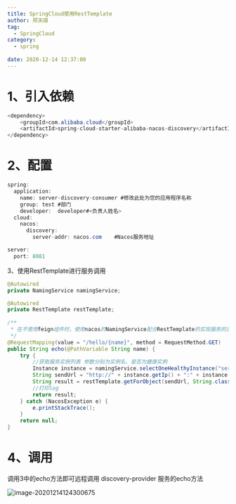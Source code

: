 ```yaml
---
title: SpringCloud使用RestTemplate
author: 郑天祺
tag:
  - SpringCloud
category:
  - spring
  
date: 2020-12-14 12:37:00
---
```


# 1、引入依赖

```java
<dependency>
    <groupId>com.alibaba.cloud</groupId>
    <artifactId>spring-cloud-starter-alibaba-nacos-discovery</artifactId>
</dependency>
```

# 2、配置

```java
spring:
  application:
    name: server-discovery-consumer #修改此处为您的应用程序名称
    group: test #部门
    developer:  developer#<负责人姓名>
  cloud:
    nacos:
      discovery:
        server-addr: nacos.com    #Nacos服务地址

server:
  port: 8081

```

3、使用RestTemplate进行服务调用

```java
@Autowired
private NamingService namingService;

@Autowired
private RestTemplate restTemplate;
 
/**
 * 在不使用feign组件时，使用nacos的NamingService配合RestTemplate的实现服务的发现及调用
 */
@RequestMapping(value = "/hello/{name}", method = RequestMethod.GET)
public String echo(@PathVariable String name) {
    try {
        //获取服务实例列表 参数分别为实例名、是否为健康实例
        Instance instance = namingService.selectOneHealthyInstance("server-provider", true);
        String sendUrl = "http://" + instance.getIp() + ":" + instance.getPort() + "/echo/" + name;
        String result = restTemplate.getForObject(sendUrl, String.class);
        //打印log
        return result;
    } catch (NacosException e) {
        e.printStackTrace();
    }
    return null;
}

```

# 4、调用

调用3中的echo方法即可远程调用 discovery-provider 服务的echo方法

![image-20201214124300675](/assets/images/image-20201214124300675.png)